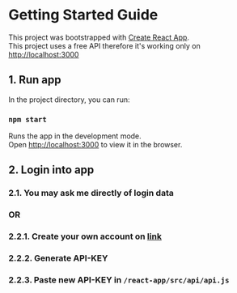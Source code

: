 # Getting Started Guide

This project was bootstrapped with [Create React App](https://github.com/facebook/create-react-app). \
This project uses a free API therefore it's working only on [http://localhost:3000](http://localhost:3000)

## 1. Run app

In the project directory, you can run:

### `npm start`

Runs the app in the development mode.\
Open [http://localhost:3000](http://localhost:3000) to view it in the browser.

## 2. Login into app 

### 2.1. You may ask me directly of login data
### OR
### 2.2.1. Create your own account on [link](https://social-network.samuraijs.com/signUp)
### 2.2.2. Generate API-KEY
### 2.2.3. Paste new API-KEY in `/react-app/src/api/api.js`
